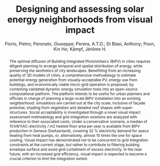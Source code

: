 ---
layout: technique
title: "Designing and assessing solar energy neighborhoods from visual impact"
classifications:
    system_type: "False"
    technique: "False"
    design_study: "False"
    evaluation: "False"
    data: "False"
    analysis: "True"
    generation: "False"
    curation_and_transformation: "False"
    management: "False"
    modeling: "True"
    urban_analysis: "True"
    visualization: "False"
    sunlight_access: "True"
    wind_ventilation: "False"
    view_impact: "False"
    energy: "False"
    damage_and_disaster_management: "False"
    climate: "False"
    sound: "False"
    property_cadastre: "False"
    other_use: "False"
    lookup: "False"
    browse: "True"
    locate: "False"
    explore: "False"
    identify: "True"
    compare: "True"
    summarize: "False"
    distribution: "True"
    trends: "False"
    outliers: "False"
    extremes: "False"
    features: "False"
    target_discovery: "False"
    target_access: "True"
    spatial_relation: "True"
    buildings: "True"
    streets: "False"
    nature: "False"
    uniform_discretization: "True"
    structural_subdivision: "False"
    univariate: "False"
    multivariate: "True"
    volumetric: "False"
    temporal: "True"
    sensing: "False"
    statistical: "False"
    simulation_based: "True"
    learning_based: "False"
    surveyed: "False"
    site: "True"
    block: "True"
    multi_block: "False"
    city: "False"
    va_wo_model: "False"
    post_model: "True"
    model_integrated: "False"
    assisted_models: "False"
    overlay: "True"
    embedded: "False"
    linked: "False"
    temporal_jx: "False"
    spatial_jx: "False"
    filter: "False"
    aggregate: "False"
    embed: "False"
    glyphs: "False"
    bar_charts: "True"
    scatterplots: "True"
    linegraphs: "True"
    matrix: "False"
    grid: "False"
    boxplot: "True"
    parallel_coordinates: "False"
    map_2d: "False"
    map_3d: "True"
    walking: "False"
    steering: "False"
    selection_based: "False"
    manipulation_based: "True"
    distortion: "False"
    ghosting: "False"
    culling: "False"
    birds_view: "True"
    multi_view: "False"
    assisted_steering: "False"
    other: "False"
    vr_cave: "False"
    ar: "False"
    desktop: "True"
    mobile: "False"
    case_study: "True"
    user_study: "False"
    statistical_evaluation: "False"
    expert_interviews: "False"
key: "JZYJ87HB"
item_type: "journalArticle"
publication_year: "2021"
author: "Florio, Pietro; Peronato, Giuseppe; Perera, A.T.D.; Di Blasi, Anthony; Poon, Kin Ho; Kämpf, Jérôme H."
publication_title: "Sustainable Cities and Society"
isbn: "nan"
issn: "22106707"
doi: "10.1016/j.scs.2021.102959"
url_paper: "https://linkinghub.elsevier.com/retrieve/pii/S2210670721002468"
abstract_note: "nan"
date_added: "2023-01-30 00:35:52"
date_modified: "2023-01-30 00:35:52"
access_date: "2023-01-30 00:35:52"
pages: "102959"
num_pages: "nan"
issue: "nan"
volume: "71.0"
number_of_volumes: "nan"
journal_abbreviation: "Sustainable Cities and Society"
short_title: "nan"
series: "nan"
series_number: "nan"
series_text: "nan"
series_title: "nan"
publisher: "nan"
place: "nan"
language: "en"
rights: "nan"
type: "nan"
archive: "nan"
archive_location: "nan"
library_catalog: "DOI.org (Crossref)"
call_number: "nan"
extra: "nan"
notes: "nan"
link_attachments: "nan"
manual_tags: "nan"
automatic_tags: "nan"
editor: "nan"
series_editor: "nan"
translator: "nan"
contributor: "nan"
attorney_agent: "nan"
book_author: "nan"
cast_member: "nan"
commenter: "nan"
composer: "nan"
cosponsor: "nan"
counsel: "nan"
interviewer: "nan"
producer: "nan"
recipient: "nan"
reviewed_author: "nan"
scriptwriter: "nan"
words_by: "nan"
guest: "nan"
number: "nan"
edition: "nan"
running_time: "nan"
scale: "nan"
medium: "nan"
artwork_size: "nan"
filing_date: "nan"
application_number: "nan"
assignee: "nan"
issuing_authority: "nan"
country: "nan"
meeting_name: "nan"
conference_name: "nan"
court: "nan"
references: "nan"
reporter: "nan"
legal_status: "nan"
priority_numbers: "nan"
programming_language: "nan"
version: "nan"
system: "nan"
code: "nan"
code_number: "nan"
section: "nan"
session: "nan"
committee: "nan"
history: "nan"
legislative_body: "nan"
abstract: "The optimal diffusion of Building Integrated PhotoVoltaics (BIPV) in cities requires diligent planning to arrange temporal and spatial distribution of energy, while preserving the aesthetics of city landscapes. Benefitting from an increasing quality of 3D models of cities, a comprehensive methodology to estimate potential energy generation from visually-acceptable PV, energy use from buildings, and economically viable micro-grid operation is proposed, by combining validated dynamic energy simulation tools into an open-source computational platform. The platform intends to be useful for urban planners and officials in charge of planning a large-scale BIPV installation into an existing neighborhood: simulations are carried out at the city scale, inclusive of façade potential, shading from vegetation and detailed roof shapes with super-structures. Social acceptability is investigated through a novel visual impact assessment methodology and grid integration solutions are analyzed with reference to their associated costs. Under a conservative scenario, a median of 10 kW hAC-electricity / m2 heated floor area per year is available from BIPV production in Geneva (Switzerland), covering 32 % electricity demand for space heating from heat pumps, or, alternatively, almost 10 times the one for space cooling. Visual impact has demonstrated not to be concurrent to grid integration constraints at the current stage, but rather to contribute to filtering building envelope surface and avoid grid curtailment of excess electricity. In the near future, with an increased grid efficiency, visual impact is expected to become a crucial criterion to limit the integration extent."
---